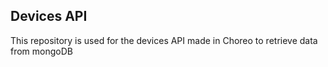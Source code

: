 ## Devices API
This repository is used for the devices API made in Choreo to retrieve data from mongoDB
